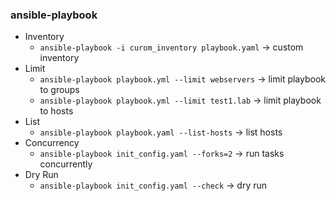 ### ansible-playbook
* Inventory
    * `ansible-playbook -i curom_inventory playbook.yaml` -> custom inventory 
* Limit
    * `ansible-playbook playbook.yml --limit webservers` -> limit playbook to groups 
    * `ansible-playbook playbook.yml --limit test1.lab` -> limit playbook to hosts 
* List
    * `ansible-playbook playbook.yaml --list-hosts` -> list hosts 
* Concurrency
    * `ansible-playbook init_config.yaml --forks=2` -> run tasks concurrently 
* Dry Run
    * `ansible-playbook init_config.yaml --check` -> dry run 
